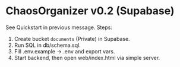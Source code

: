 # ChaosOrganizer v0.2 (Supabase)
See Quickstart in previous message. Steps:
1) Create bucket `documents` (Private) in Supabase.
2) Run SQL in db/schema.sql.
3) Fill .env.example -> .env and export vars.
4) Start backend, then open web/index.html via simple server.
